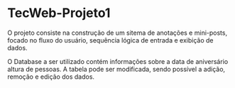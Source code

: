 # TecWeb-Projeto1

O projeto consiste na construção de um sitema de anotações e mini-posts, focado no fluxo do usuário, sequência lógica de entrada e exibição de dados.

O Database a ser utilizado contém informações sobre a data de aniversário altura de pessoas. A tabela pode ser modificada, sendo possível a adição, remoção e edição dos dados.


